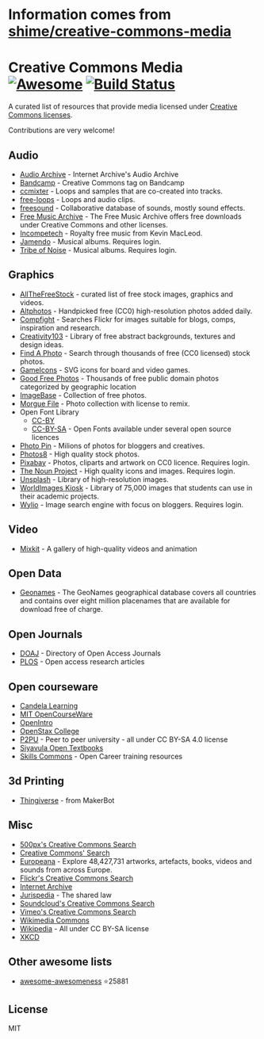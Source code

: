 # Information comes from [shime/creative-commons-media](https://github.com/shime/creative-commons-media)
# Creative Commons Media [![Awesome](https://cdn.rawgit.com/sindresorhus/awesome/d7305f38d29fed78fa85652e3a63e154dd8e8829/media/badge.svg)](https://github.com/sindresorhus/awesome) [![Build Status](https://travis-ci.org/shime/creative-commons-media.svg?branch=master)](https://travis-ci.org/shime/creative-commons-media)

A curated list of resources that provide media licensed under [Creative Commons licenses](https://creativecommons.org/licenses/).

Contributions are very welcome!

## Audio
* [Audio Archive](https://archive.org/details/audio) - Internet Archive's Audio Archive
* [Bandcamp](https://bandcamp.com/tag/creative-commons) - Creative Commons tag on Bandcamp
* [ccmixter](http://ccmixter.org/) - Loops and samples that are co-created into tracks.
* [free-loops](http://free-loops.com/) - Loops and audio clips.
* [freesound](http://www.freesound.org/) - Collaborative database of sounds, mostly sound effects.
* [Free Music Archive](https://www.freemusicarchive.org/) - The Free Music Archive offers free downloads under Creative Commons and other licenses.
* [Incompetech](http://incompetech.com/music/) - Royalty free music from Kevin MacLeod.
* [Jamendo](http://jamendo.com) - Musical albums. Requires login.
* [Tribe of Noise](http://www.tribeofnoise.com/) - Musical albums. Requires login.

## Graphics

* [AllTheFreeStock](http://allthefreestock.com/) - curated list of free stock images, graphics and videos.
* [Altphotos](https://altphotos.com) - Handpicked free (CC0) high-resolution photos added daily.
* [Compfight](http://www.compfight.com/) - Searches Flickr for images suitable for blogs, comps, inspiration and research.
* [Creativity103](http://creativity103.com/) - Library of free abstract backgrounds, textures and design ideas.
* [Find A Photo](http://finda.photo/) - Search through thousands of free (CC0 licensed) stock photos.
* [GameIcons](http://game-icons.net/) - SVG icons for board and video games.
* [Good Free Photos](https://www.goodfreephotos.com) - Thousands of free public domain photos categorized by geographic location
* [ImageBase](http://imagebase.net/) - Collection of free photos.
* [Morgue File](http://www.morguefile.com/archive/) - Photo collection with license to remix.
* Open Font Library 
  + [CC-BY](https://fontlibrary.org/en/search?license=CC-BY) 
  + [CC-BY-SA](https://fontlibrary.org/en/search?license=CC-BY-SA) - Open Fonts available under several open source licences
* [Photo Pin](http://photopin.com/) - Milions of photos for bloggers and creatives.
* [Photos8](http://photos8.com/) - High quality stock photos.
* [Pixabay](https://pixabay.com/) - Photos, cliparts and artwork on CC0 licence. Requires login.
* [The Noun Project](http://thenounproject.com/) - High quality icons and images. Requires login.
* [Unsplash](https://unsplash.com/) - Library of high-resolution images.
* [WorldImages Kiosk](http://worldimages.sjsu.edu/) - Library of 75,000 images that students can use in their academic projects.
* [Wylio](http://wylio.com/) - Image search engine with focus on bloggers. Requires login.

## Video

* [Mixkit](https://mixkit.co/) - A gallery of high-quality videos and animation

## Open Data

* [Geonames](http://www.geonames.org/) - The GeoNames geographical database covers all countries and contains over eight million placenames that are available for download free of charge.

## Open Journals

* [DOAJ](https://doaj.org/) - Directory of Open Access Journals
* [PLOS](https://www.plos.org/) - Open access research articles

## Open courseware

* [Candela Learning](https://courses.candelalearning.com/catalog/lumen)
* [MIT OpenCourseWare](http://ocw.mit.edu)
* [OpenIntro](https://www.openintro.org/)
* [OpenStax College](https://www.openstaxcollege.org/)
* [P2PU](https://www.p2pu.org/en/) - Peer to peer university - all under CC BY-SA 4.0 license
* [Siyavula Open Textbooks](http://www.siyavula.com/work-oer.html#BOOKS)
* [Skills Commons](https://www.skillscommons.org/) - Open Career training resources

## 3d Printing

* [Thingiverse](https://www.thingiverse.com/) - from MakerBot

## Misc

* [500px's Creative Commons Search](http://500px.com/creativecommons)
* [Creative Commons' Search](http://search.creativecommons.org/)
* [Europeana](http://www.europeana.eu/portal/) - Explore 48,427,731 artworks, artefacts, books, videos and sounds from across Europe. 
* [Flickr's Creative Commons Search](https://www.flickr.com/creativecommons/)
* [Internet Archive](https://archive.org) 
* [Jurispedia](http://jurispedia.org) - The shared law
* [Soundcloud's Creative Commons Search](https://soundcloud.com/search/sounds?filter.license=to_share)
* [Vimeo's Creative Commons Search](http://vimeo.com/creativecommons)
* [Wikimedia Commons](http://commons.wikimedia.org/)
* [Wikipedia](https://wikipedia.org) - All under CC BY-SA license
* [XKCD](https://xkcd.com/)

## Other awesome lists

* [awesome-awesomeness](https://github.com/bayandin/awesome-awesomeness) :star:25881

## License

MIT

